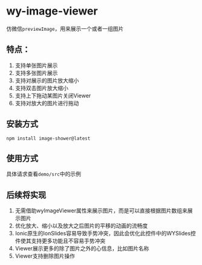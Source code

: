 # wy-image-viewer
仿微信`previewImage`，用来展示一个或者一组图片
## 特点：

1. 支持单张图片展示
2. 支持多张图片展示
3. 支持对展示的图片放大缩小
4. 支持双击图片放大缩小
5. 支持上下拖动某图片关闭Viewer
6. 支持对放大的图片进行拖动

## 安装方式
`npm install image-shower@latest`

## 使用方式
具体请求查看`demo/src`中的示例

## 后续将实现
1. 无需借助wyImageViewer属性来展示图片，而是可以直接根据图片数组来展示图片
2. 优化放大、缩小以及放大之后图片的平移的动画的流畅度
3. Ionic原生的IonSlides容易导致手势冲突，因此会优化此控件中的WYSlides控件使其支持更多功能且不容易手势冲突
4. Viewer展示更多的除了图片之外的心信息，比如图片名称
5. Viewer支持删除图片操作